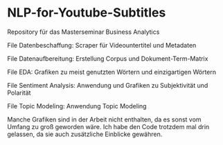 # NLP-for-Youtube-Subtitles
Repository für das Masterseminar Business Analytics

File Datenbeschaffung: Scraper für Videountertitel und Metadaten

File Datenaufbereitung: Erstellung Corpus und Dokument-Term-Matrix

File EDA: Grafiken zu meist genutzten Wörtern und einzigartigen Wörtern

File Sentiment Analysis: Anwendung und Grafiken zu Subjektivität und Polarität 

File Topic Modeling: Anwendung Topic Modeling

Manche Grafiken sind in der Arbeit nicht enthalten,
da es sonst vom Umfang zu groß geworden wäre. Ich habe den Code
trotzdem mal drin gelassen, da sie auch zusätzliche Einblicke gewähren.